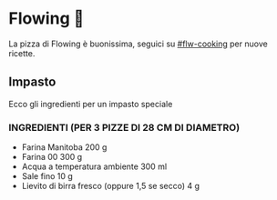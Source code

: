 # Flowing 🍕

La pizza di Flowing è buonissima, seguici su [#flw-cooking]() per nuove ricette.

## Impasto

Ecco gli ingredienti per un impasto speciale

### INGREDIENTI (PER 3 PIZZE DI 28 CM DI DIAMETRO)

- Farina Manitoba 200 g
- Farina 00 300 g
- Acqua a temperatura ambiente 300 ml
- Sale fino 10 g
- Lievito di birra fresco (oppure 1,5 se secco) 4 g

